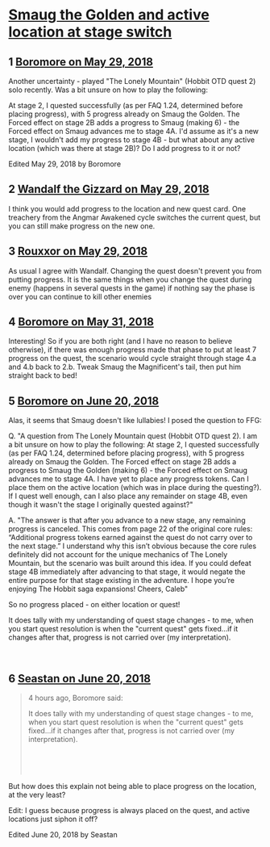 # [Smaug the Golden and active location at stage switch](https://community.fantasyflightgames.com/topic/276831-smaug-the-golden-and-active-location-at-stage-switch/)

## 1 [Boromore on May 29, 2018](https://community.fantasyflightgames.com/topic/276831-smaug-the-golden-and-active-location-at-stage-switch/?do=findComment&comment=3352703)

Another uncertainty - played "The Lonely Mountain" (Hobbit OTD quest 2) solo recently. Was a bit unsure on how to play the following:

At stage 2, I quested successfully (as per FAQ 1.24, determined before placing progress), with 5 progress already on Smaug the Golden. The Forced effect on stage 2B adds a progress to Smaug (making 6) - the Forced effect on Smaug advances me to stage 4A. I'd assume as it's a new stage, I wouldn't add my progress to stage 4B - but what about any active location (which was there at stage 2B)? Do I add progress to it or not?

Edited May 29, 2018 by Boromore

## 2 [Wandalf the Gizzard on May 29, 2018](https://community.fantasyflightgames.com/topic/276831-smaug-the-golden-and-active-location-at-stage-switch/?do=findComment&comment=3352784)

I think you would add progress to the location and new quest card. One treachery from the Angmar Awakened cycle switches the current quest, but you can still make progress on the new one.

## 3 [Rouxxor on May 29, 2018](https://community.fantasyflightgames.com/topic/276831-smaug-the-golden-and-active-location-at-stage-switch/?do=findComment&comment=3353342)

As usual I agree with Wandalf. Changing the quest doesn't prevent you from putting progress. It is the same things when you change the quest during enemy (happens in several quests in the game) if nothing say the phase is over you can continue to kill other enemies

## 4 [Boromore on May 31, 2018](https://community.fantasyflightgames.com/topic/276831-smaug-the-golden-and-active-location-at-stage-switch/?do=findComment&comment=3355301)

Interesting! So if you are both right (and I have no reason to believe otherwise), if there was enough progress made that phase to put at least 7 progress on the quest, the scenario would cycle straight through stage 4.a and 4.b back to 2.b. Tweak Smaug the Magnificent's tail, then put him straight back to bed! 

## 5 [Boromore on June 20, 2018](https://community.fantasyflightgames.com/topic/276831-smaug-the-golden-and-active-location-at-stage-switch/?do=findComment&comment=3379539)

Alas, it seems that Smaug doesn't like lullabies! I posed the question to FFG:

Q. "A question from The Lonely Mountain quest (Hobbit OTD quest 2). I am a bit unsure on how to play the following: At stage 2, I quested successfully (as per FAQ 1.24, determined before placing progress), with 5 progress already on Smaug the Golden. The Forced effect on stage 2B adds a progress to Smaug the Golden (making 6) - the Forced effect on Smaug advances me to stage 4A. I have yet to place any progress tokens. Can I place them on the active location (which was in place during the questing?). If I quest well enough, can I also place any remainder on stage 4B, even though it wasn't the stage I originally quested against?"

A. "The answer is that after you advance to a new stage, any remaining progress is canceled. This comes from page 22 of the original core rules: “Additional progress tokens earned against the quest do not carry over to the next stage.” I understand why this isn’t obvious because the core rules definitely did not account for the unique mechanics of The Lonely Mountain, but the scenario was built around this idea. If you could defeat stage 4B immediately after advancing to that stage, it would negate the entire purpose for that stage existing in the adventure. I hope you’re enjoying The Hobbit saga expansions! Cheers, Caleb"

So no progress placed - on either location or quest!

It does tally with my understanding of quest stage changes - to me, when you start quest resolution is when the "current quest" gets fixed...if it changes after that, progress is not carried over (my interpretation).

 

## 6 [Seastan on June 20, 2018](https://community.fantasyflightgames.com/topic/276831-smaug-the-golden-and-active-location-at-stage-switch/?do=findComment&comment=3379915)

> 4 hours ago, Boromore said:
> 
> It does tally with my understanding of quest stage changes - to me, when you start quest resolution is when the "current quest" gets fixed...if it changes after that, progress is not carried over (my interpretation).
> 
>  
> 
>  

But how does this explain not being able to place progress on the location, at the very least?

Edit: I guess because progress is always placed on the quest, and active locations just siphon it off?

Edited June 20, 2018 by Seastan

